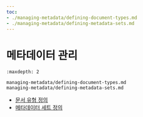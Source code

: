 ```yaml
---
toc:
- ./managing-metadata/defining-document-types.md
- ./managing-metadata/defining-metadata-sets.md
---
```

# 메타데이터 관리

```{toctree}
:maxdepth: 2

managing-metadata/defining-document-types.md
managing-metadata/defining-metadata-sets.md
```

* [문서 유형 정의](./managing-metadata/defining-document-types.md)
* [메타데이터 세트 정의](./managing-metadata/defining-metadata-sets.md)
